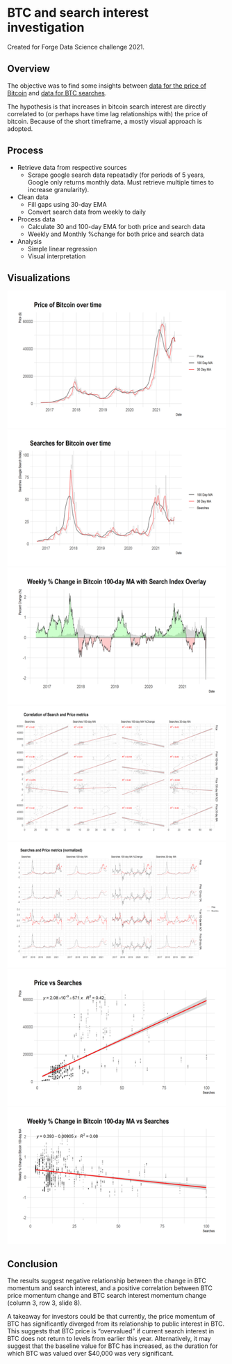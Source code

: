 # BTC and search interest investigation

Created for Forge Data Science challenge 2021.

## Overview

The objective was to find some insights between [data for the price of Bitcoin](https://finance.yahoo.com/quote/BTC-USD/history?period1=1472688000&period2=1631491200&interval=1d&filter=history&frequency=1d&includeAdjustedClose=true) and [data for BTC searches](https://trends.google.com/trends/explore?date=today%205-y&q=bitcoin).

The hypothesis is that increases in bitcoin search interest are directly correlated to (or perhaps have time lag relationships with) the price of bitcoin. Because of the short timeframe, a mostly visual approach is adopted.

## Process

- Retrieve data from respective sources
    - Scrape google search data repeatadly (for periods of 5 years, Google only returns monthly data. Must retrieve multiple times to increase granularity).
- Clean data
    - Fill gaps using 30-day EMA
    - Convert search data from weekly to daily
- Process data
    - Calculate 30 and 100-day EMA for both price and search data
    - Weekly and Monthly %change for both price and search data
- Analysis
    - Simple linear regression
    - Visual interpretation

## Visualizations

![Price over time](images\BTCPriceGraph.png)
![Price over time](images\BTCSearchGraph.png)
![Price over time](images\BTCPriceGraphWeeklyDerivative.png)
![Price over time](images\CorrelationFacets.png)
![Price over time](images\ValueFacets.png)
![Price over time](images\PriceSearchesCorrelation.png)
![Price over time](images\DerivativeSearchesCorrelation.png)

## Conclusion

The results suggest negative relationship between the change in BTC momentum and search interest, and a positive correlation between BTC price momentum change and BTC search interest momentum change (column 3, row 3, slide 8).

A takeaway for investors could be that currently, the price momentum of BTC has significantly diverged from its relationship to public interest in BTC. This suggests that BTC price is “overvalued” if current search interest in BTC does not return to levels from earlier this year. Alternatively, it may suggest that the baseline value for BTC has increased, as the duration for which BTC was valued over $40,000 was very significant. 

